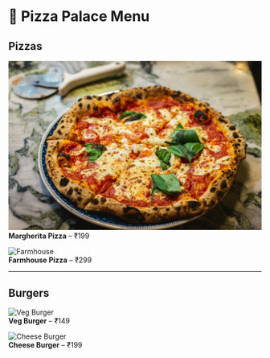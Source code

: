 # 🍕 Pizza Palace Menu

## Pizzas
![Margherita](/assets/aurelien-lemasson-theobald-x00CzBt4Dfk-unsplash.jpg)  
**Margherita Pizza** – ₹199  

![Farmhouse](https://example.com/farmhouse.jpg)  
**Farmhouse Pizza** – ₹299  

---

## Burgers
![Veg Burger](https://example.com/vegburger.jpg)  
**Veg Burger** – ₹149  

![Cheese Burger](https://example.com/cheeseburger.jpg)  
**Cheese Burger** – ₹199  

